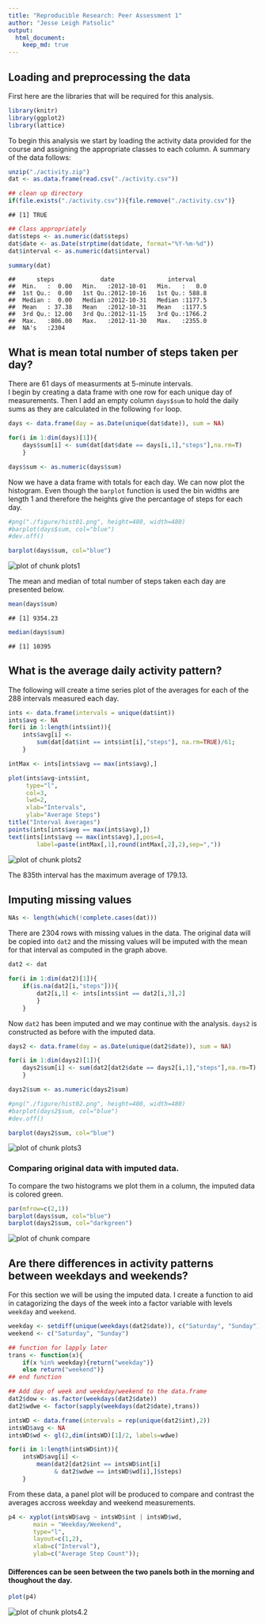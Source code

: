 ```yaml
---
title: "Reproducible Research: Peer Assessment 1"
author: "Jesse Leigh Patsolic"
output: 
  html_document:
    keep_md: true
---
```



## Loading and preprocessing the data

First here are the libraries that will be required for this analysis.

```r
library(knitr)
library(ggplot2)
library(lattice)
```

To begin this analysis we start by loading the activity data provided
for the course and assigning the appropriate classes to each column.
A summary of the data follows:


```r
unzip("./activity.zip")
dat <- as.data.frame(read.csv("./activity.csv"))

## clean up directory
if(file.exists("./activity.csv")){file.remove("./activity.csv")}
```

```
## [1] TRUE
```

```r
## Class appropriately 
dat$steps <- as.numeric(dat$steps)
dat$date <- as.Date(strptime(dat$date, format="%Y-%m-%d"))
dat$interval <- as.numeric(dat$interval)

summary(dat)
```

```
##      steps             date               interval     
##  Min.   :  0.00   Min.   :2012-10-01   Min.   :   0.0  
##  1st Qu.:  0.00   1st Qu.:2012-10-16   1st Qu.: 588.8  
##  Median :  0.00   Median :2012-10-31   Median :1177.5  
##  Mean   : 37.38   Mean   :2012-10-31   Mean   :1177.5  
##  3rd Qu.: 12.00   3rd Qu.:2012-11-15   3rd Qu.:1766.2  
##  Max.   :806.00   Max.   :2012-11-30   Max.   :2355.0  
##  NA's   :2304
```


## What is mean total number of steps taken per day?

There are 61 days of measurments at 5-minute intervals.  
I begin by creating a data frame with one row for each unique 
day of measurements.  Then I add an empty column `days$sum` 
to hold the daily sums as they are calculated in the 
following `for` loop. 



```r
days <- data.frame(day = as.Date(unique(dat$date)), sum = NA)

for(i in 1:dim(days)[1]){
    days$sum[i] <- sum(dat[dat$date == days[i,1],"steps"],na.rm=T)
    }

days$sum <- as.numeric(days$sum)
```

Now we have a data frame with totals for each day.  We can now plot the
histogram.  Even though the `barplot` function is used the bin widths
are length 1 and therefore the heights give the percantage of steps for
each day. 


```r
#png("./figure/hist01.png", height=480, width=480)
#barplot(days$sum, col="blue")
#dev.off()

barplot(days$sum, col="blue")
```

![plot of chunk plots1](figure/plots1-1.png) 

The mean and median of total number of steps taken each day are
presented below.


```r
mean(days$sum)
```

```
## [1] 9354.23
```

```r
median(days$sum)
```

```
## [1] 10395
```

## What is the average daily activity pattern?

The following will create a time series plot of the averages for each of
the 288 intervals measured each day.


```r
ints <- data.frame(intervals = unique(dat$int))
ints$avg <- NA
for(i in 1:length(ints$int)){
    ints$avg[i] <- 
        sum(dat[dat$int == ints$int[i],"steps"], na.rm=TRUE)/61;
    }

intMax <- ints[ints$avg == max(ints$avg),]

plot(ints$avg~ints$int, 
     type="l", 
     col=3, 
     lwd=2,
     xlab="Intervals", 
     ylab="Average Steps")
title("Interval Averages") 
points(ints[ints$avg == max(ints$avg),])
text(ints[ints$avg == max(ints$avg),],pos=4, 
        label=paste(intMax[,1],round(intMax[,2],2),sep=","))
```

![plot of chunk plots2](figure/plots2-1.png) 

The 835th interval has the maximum average of 179.13.


## Imputing missing values


```r
NAs <- length(which(!complete.cases(dat)))
```

There are 2304 rows with missing values in the data. 
The original data will be copied into `dat2` and the missing values 
will be imputed with the mean for that interval as computed in the
graph above.


```r
dat2 <- dat

for(i in 1:dim(dat2)[1]){
    if(is.na(dat2[i,"steps"])){
        dat2[i,1] <- ints[ints$int == dat2[i,3],2]
        }
    }
```

Now `dat2` has been imputed and we may continue with the analysis.
`days2` is constructed as before with the imputed data.



```r
days2 <- data.frame(day = as.Date(unique(dat2$date)), sum = NA)

for(i in 1:dim(days2)[1]){
    days2$sum[i] <- sum(dat2[dat2$date == days2[i,1],"steps"],na.rm=T)
    }

days2$sum <- as.numeric(days2$sum)
```


```r
#png("./figure/hist02.png", height=480, width=480)
#barplot(days2$sum, col="blue")
#dev.off()

barplot(days2$sum, col="blue")
```

![plot of chunk plots3](figure/plots3-1.png) 

### Comparing original data with imputed data.

To compare the two histograms we plot them in a column, the imputed data
is colored green.


```r
par(mfrow=c(2,1))
barplot(days$sum, col="blue")
barplot(days2$sum, col="darkgreen")
```

![plot of chunk compare](figure/compare-1.png) 

## Are there differences in activity patterns between weekdays and weekends?

For this section we will be using the imputed data.   I create a
function to aid in catagorizing the days of the week into a factor
variable with levels `weekday` and `weekend`.  


```r
weekday <- setdiff(unique(weekdays(dat2$date)), c("Saturday", "Sunday"))
weekend <- c("Saturday", "Sunday")

## function for lapply later
trans <- function(x){
    if(x %in% weekday){return("weekday")}
    else return("weekend")}
## end function

## Add day of week and weekday/weekend to the data.frame
dat2$dow <- as.factor(weekdays(dat2$date))
dat2$wdwe <- factor(sapply(weekdays(dat2$date),trans))
```


```r
intsWD <- data.frame(intervals = rep(unique(dat2$int),2))
intsWD$avg <- NA
intsWD$wd <- gl(2,dim(intsWD)[1]/2, labels=wdwe)

for(i in 1:length(intsWD$int)){
    intsWD$avg[i] <- 
        mean(dat2[dat2$int == intsWD$int[i] 
             & dat2$wdwe == intsWD$wd[i],]$steps)
    }
```


From these data, a panel plot will be produced to compare and contrast the
averages accross weekday and weekend measurements.


```r
p4 <- xyplot(intsWD$avg ~ intsWD$int | intsWD$wd,
       main = "Weekday/Weekend",
       type="l", 
       layout=c(1,2),
       xlab=c("Interval"),
       ylab=c("Average Step Count"));
```

#### Differences can be seen between the two panels both in the morning and thoughout the day. 


```r
plot(p4)
```

![plot of chunk plots4.2](figure/plots4.2-1.png) 
